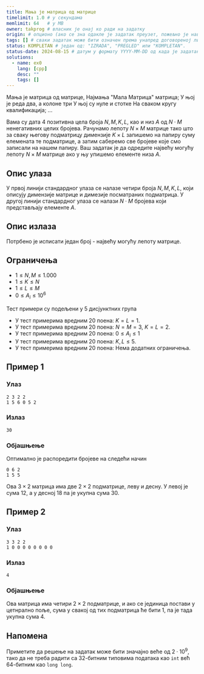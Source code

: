 ```yaml
---
title: Мања је матрица од матрице
timelimit: 1.0 # у секундама
memlimit: 64   # y MB
owner: takprog # власник је онај ко ради на задатку
origin: # опционо (ако се зна одакле је задатак преузет, пожељно је навести извор)
tags: [] # сваки задатак може бити означен према унапред договореној листи ознака
status: KOMPLETAN # један од: "IZRADA", "PREGLED" или "KOMPLETAN".
status-date: 2024-08-15 # датум у формату YYYY-MM-DD од када је задатак у наведеном статусу
solutions:
  - name: ex0
    lang: [cpp]
    desc: ""
    tags: []
---
```


Мања је матрица од матрице,
Најмања "Мала Матрица" матрица;
У њој је реда два, а колоне три
У њој су нуле и стотке
На сваком кругу квалификација;
...

Вама су дата $4$ позитивна цела броја $N,M,K,L$, као и низ $A$ од  $N\cdot M$ ненегативних целих бројева. Рачунамо лепоту $N\times M$ матрице тако што за сваку његову подматрицу димензије $K\times L$ запишемо на папиру суму елемената те подматрице, а затим саберемо све бројеве које смо записали на нашем папиру. Ваш задатак је да одредите највећу могућу лепоту $N\times M$ матрице ако у њу упишемо елементе низа $A$.

## Опис улаза
У првој линији стандардног улаза се налазе четири броја $N,M,K,L$, који описују димензије матрице и димезије посматраних подматрица. У другој линији стандардног улаза се налази $N\cdot M$ бројева који представљају елементе $A$.

## Опис излаза
Потрбено је исписати један број - највећу могућу лепоту матрице. 
 
## Ограничења
 - $1\leq N,M \leq 1.000$
 - $1\leq K \leq N$
 - $1\leq L \leq M$
 - $0\leq A_i \leq 10^6$
 
Тест примери су подељени у $5$ дисјунктних група
 - У тест примерима вредним 20 поена: $K=L=1$.
 - У тест примерима вредним 20 поена: $N=M=3$, $K=L=2$.
 - У тест примерима вредним 20 поена: $0\leq A_i\leq 1$
 - У тест примерима вредним 20 поена: $K,L\leq 5$.
 - У тест примерима вредним 20 поена: Нема додатних ограничења.

## Пример 1

### Улаз

```
2 3 2 2
1 5 6 0 5 2
```

### Излаз

```
30
```
### Објашњење
Оптимално је распоредити бројеве на следећи начин
```
0 6 2
1 5 5
```
Ова $3\times2$ матрица има две $2\times2$ подматрице, леву и десну. У левој је сума $12$, а у десној $18$ па је укупна сума $30$.

## Пример 2

### Улаз

```
3 3 2 2
1 0 0 0 0 0 0 0 0 
```

### Излаз

```
4
```
### Објашњење
Ова матрица има четири $2\times2$ подматрице, и ако се јединица постави у цетнрално поље, сума у свакој од тих подматрица ће бити $1$, па је тада укупна сума $4$.

## Напомена
Приметите да решење на задатак може бити значајно веће од $2\cdot 10^9$, тако да не треба радити са 32-битним типовима података као `int` већ 64-битним као `long long`. 
